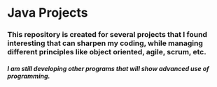 # Java Projects

### This repository is created for several projects that I found interesting that can sharpen my coding, while managing different principles like object oriented, agile, scrum, etc.

##### I am still developing other programs that will show advanced use of programming.
